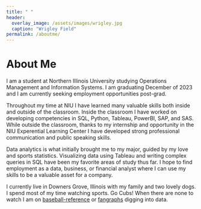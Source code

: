 ```yaml
---
title: " "
header:
  overlay_image: /assets/images/wrigley.jpg
  caption: "Wrigley Field"
permalink: /aboutme/
---
```


# About Me
I am a student at Northern Illinois University studying
Operations Management and Information Systems. 
I am graduating December of 2023 and I am currently seeking
employment opportunities post-grad.

Throughout my time at NIU I have learned many valuable skills
both inside and outside of the classroom. Inside the classroom 
I have worked on developing competencies in SQL, Python, Tableau,
PowerBI, SAP, and SAS. While outside the classroom, thanks to my internship
and opportunity in the NIU Experential Learning Center I have developed
strong professional communication and public speaking skills.

Data analytics is what initially brought me to my major, guided
by my love and sports statistics. Visualizing data using Tableau and writing 
complex queries in SQL have been my favorite areas of study thus far.
I hope to find employment as a data, business, or financial analyst
where I can use my skills to be a valuable asset for a company.

I currently live in Downers Grove, Illinois with my family and two lovely dogs.
I spend most of my time watching sports. Go Cubs! When there are none to watch
I am on [baseball-reference](baseball-reference.com) or [fangraphs](fangraphs.com) digging into data.
